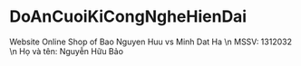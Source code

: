 # DoAnCuoiKiCongNgheHienDai
Website Online Shop of Bao Nguyen Huu vs Minh Dat Ha \n
MSSV: 1312032 \n
Họ và tên: Nguyễn Hữu Bảo
